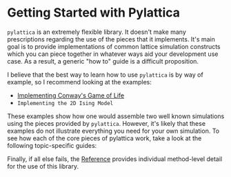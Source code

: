 # Getting Started with Pylattica

`pylattica` is an extremely flexible library. It doesn't make many prescriptions regarding the use of the pieces that it implements. It's main goal is to provide implementations of common lattice simulation constructs which you can piece together in whatever ways aid your development use case. As a result, a generic "how to" guide is a difficult proposition.

I believe that the best way to learn how to use `pylattica` is by way of example, so I recommend looking at the examples:

- [Implementing Conway's Game of Life](./constructing_lattices.ipynb)
- `Implementing the 2D Ising Model` 

These examples show how one would assemble two well known simulations using the pieces provided by `pylattica`. However, it's likely that these examples do not illustrate everything you need for your own simulation. To see how each of the core pieces of pylattica work, take a look at the following topic-specific guides:

Finally, if all else fails, the [Reference](../reference/core/lattice.md) provides individual method-level detail for the use of this library.